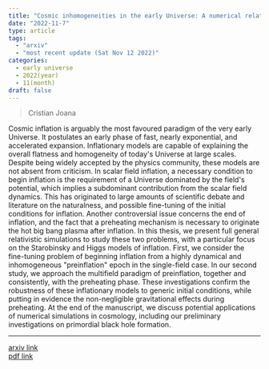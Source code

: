 ```yaml
---
title: "Cosmic inhomogeneities in the early Universe: A numerical relativity approach"
date: "2022-11-7"
type: article
tags:
  - "arxiv"
  - "most recent update (Sat Nov 12 2022)"
categories:
  - early universe
  - 2022(year)
  - 11(month)
draft: false
---
```


> Cristian Joana

Cosmic inflation is arguably the most favoured paradigm of the very early Universe. It postulates an early phase of fast, nearly exponential, and accelerated expansion. Inflationary models are capable of explaining the overall flatness and homogeneity of today's Universe at large scales. Despite being widely accepted by the physics community, these models are not absent from criticism. In scalar field inflation, a necessary condition to begin inflation is the requirement of a Universe dominated by the field's potential, which implies a subdominant contribution from the scalar field dynamics. This has originated to large amounts of scientific debate and literature on the naturalness, and possible fine-tuning of the initial conditions for inflation. Another controversial issue concerns the end of inflation, and the fact that a preheating mechanism is necessary to originate the hot big bang plasma after inflation. In this thesis, we present full general relativistic simulations to study these two problems, with a particular focus on the Starobinsky and Higgs models of inflation. First, we consider the fine-tuning problem of beginning inflation from a highly dynamical and inhomogeneous "preinflation" epoch in the single-field case. In our second study, we approach the multifield paradigm of preinflation, together and consistently, with the preheating phase. These investigations confirm the robustness of these inflationary models to generic initial conditions, while putting in evidence the non-negligible gravitational effects during preheating. At the end of the manuscript, we discuss potential applications of numerical simulations in cosmology, including our preliminary investigations on primordial black hole formation.

---

[arxiv link](https://arxiv.org/abs/2211.03534)  
[pdf link](https://arxiv.org/pdf/2211.03534)